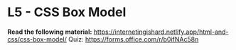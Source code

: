 # L5 - CSS Box Model

**Read the following material:** https://internetingishard.netlify.app/html-and-css/css-box-model/
Quiz: https://forms.office.com/r/b0ifNAc58n
